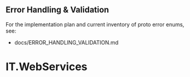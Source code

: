 
## Error Handling & Validation

For the implementation plan and current inventory of proto error enums, see:

- docs/ERROR_HANDLING_VALIDATION.md
# IT.WebServices
